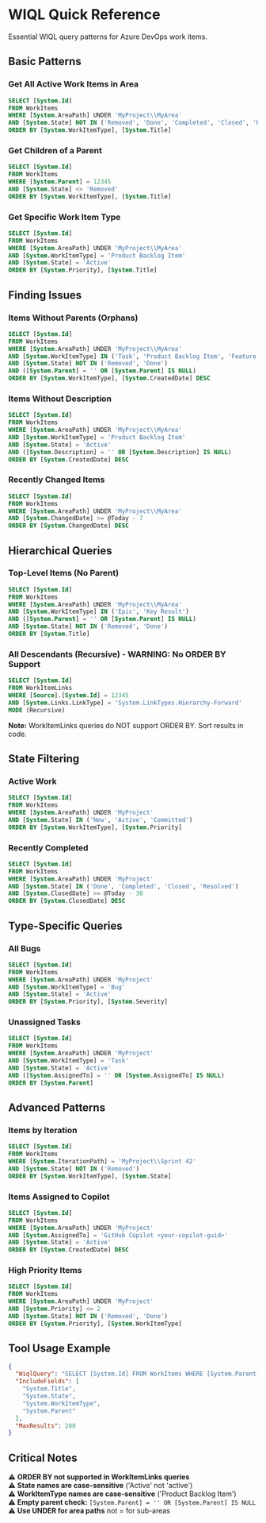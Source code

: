 # WIQL Quick Reference

Essential WIQL query patterns for Azure DevOps work items.

## Basic Patterns

### Get All Active Work Items in Area
```sql
SELECT [System.Id] 
FROM WorkItems 
WHERE [System.AreaPath] UNDER 'MyProject\\MyArea'
AND [System.State] NOT IN ('Removed', 'Done', 'Completed', 'Closed', 'Resolved')
ORDER BY [System.WorkItemType], [System.Title]
```

### Get Children of a Parent
```sql
SELECT [System.Id] 
FROM WorkItems 
WHERE [System.Parent] = 12345
AND [System.State] <> 'Removed'
ORDER BY [System.WorkItemType], [System.Title]
```

### Get Specific Work Item Type
```sql
SELECT [System.Id] 
FROM WorkItems 
WHERE [System.AreaPath] UNDER 'MyProject\\MyArea'
AND [System.WorkItemType] = 'Product Backlog Item'
AND [System.State] = 'Active'
ORDER BY [System.Priority], [System.Title]
```

## Finding Issues

### Items Without Parents (Orphans)
```sql
SELECT [System.Id] 
FROM WorkItems 
WHERE [System.AreaPath] UNDER 'MyProject\\MyArea'
AND [System.WorkItemType] IN ('Task', 'Product Backlog Item', 'Feature')
AND [System.State] NOT IN ('Removed', 'Done')
AND ([System.Parent] = '' OR [System.Parent] IS NULL)
ORDER BY [System.WorkItemType], [System.CreatedDate] DESC
```

### Items Without Description
```sql
SELECT [System.Id] 
FROM WorkItems 
WHERE [System.AreaPath] UNDER 'MyProject\\MyArea'
AND [System.WorkItemType] = 'Product Backlog Item'
AND [System.State] = 'Active'
AND ([System.Description] = '' OR [System.Description] IS NULL)
ORDER BY [System.CreatedDate] DESC
```

### Recently Changed Items
```sql
SELECT [System.Id] 
FROM WorkItems 
WHERE [System.AreaPath] UNDER 'MyProject\\MyArea'
AND [System.ChangedDate] >= @Today - 7
ORDER BY [System.ChangedDate] DESC
```

## Hierarchical Queries

### Top-Level Items (No Parent)
```sql
SELECT [System.Id] 
FROM WorkItems 
WHERE [System.AreaPath] UNDER 'MyProject\\MyArea'
AND [System.WorkItemType] IN ('Epic', 'Key Result')
AND ([System.Parent] = '' OR [System.Parent] IS NULL)
AND [System.State] NOT IN ('Removed', 'Done')
ORDER BY [System.Title]
```

### All Descendants (Recursive) - WARNING: No ORDER BY Support
```sql
SELECT [System.Id] 
FROM WorkItemLinks 
WHERE [Source].[System.Id] = 12345 
AND [System.Links.LinkType] = 'System.LinkTypes.Hierarchy-Forward' 
MODE (Recursive)
```
**Note:** WorkItemLinks queries do NOT support ORDER BY. Sort results in code.

## State Filtering

### Active Work
```sql
SELECT [System.Id] 
FROM WorkItems 
WHERE [System.AreaPath] UNDER 'MyProject'
AND [System.State] IN ('New', 'Active', 'Committed')
ORDER BY [System.WorkItemType], [System.Priority]
```

### Recently Completed
```sql
SELECT [System.Id] 
FROM WorkItems 
WHERE [System.AreaPath] UNDER 'MyProject'
AND [System.State] IN ('Done', 'Completed', 'Closed', 'Resolved')
AND [System.ClosedDate] >= @Today - 30
ORDER BY [System.ClosedDate] DESC
```

## Type-Specific Queries

### All Bugs
```sql
SELECT [System.Id] 
FROM WorkItems 
WHERE [System.AreaPath] UNDER 'MyProject'
AND [System.WorkItemType] = 'Bug'
AND [System.State] = 'Active'
ORDER BY [System.Priority], [System.Severity]
```

### Unassigned Tasks
```sql
SELECT [System.Id] 
FROM WorkItems 
WHERE [System.AreaPath] UNDER 'MyProject'
AND [System.WorkItemType] = 'Task'
AND [System.State] = 'Active'
AND ([System.AssignedTo] = '' OR [System.AssignedTo] IS NULL)
ORDER BY [System.Parent]
```

## Advanced Patterns

### Items by Iteration
```sql
SELECT [System.Id] 
FROM WorkItems 
WHERE [System.IterationPath] = 'MyProject\\Sprint 42'
AND [System.State] NOT IN ('Removed')
ORDER BY [System.WorkItemType], [System.State]
```

### Items Assigned to Copilot
```sql
SELECT [System.Id] 
FROM WorkItems 
WHERE [System.AreaPath] UNDER 'MyProject'
AND [System.AssignedTo] = 'GitHub Copilot <your-copilot-guid>'
AND [System.State] = 'Active'
ORDER BY [System.CreatedDate] DESC
```

### High Priority Items
```sql
SELECT [System.Id] 
FROM WorkItems 
WHERE [System.AreaPath] UNDER 'MyProject'
AND [System.Priority] <= 2
AND [System.State] NOT IN ('Removed', 'Done')
ORDER BY [System.Priority], [System.WorkItemType]
```

## Tool Usage Example

```json
{
  "WiqlQuery": "SELECT [System.Id] FROM WorkItems WHERE [System.Parent] = 12345",
  "IncludeFields": [
    "System.Title",
    "System.State", 
    "System.WorkItemType",
    "System.Parent"
  ],
  "MaxResults": 200
}
```

## Critical Notes

⚠️ **ORDER BY not supported in WorkItemLinks queries**  
⚠️ **State names are case-sensitive** ('Active' not 'active')  
⚠️ **WorkItemType names are case-sensitive** ('Product Backlog Item')  
⚠️ **Empty parent check:** `[System.Parent] = '' OR [System.Parent] IS NULL`  
⚠️ **Use UNDER for area paths** not = for sub-areas

